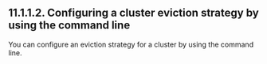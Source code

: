## 11.1.1.2. Configuring a cluster eviction strategy by using the command line

You can configure an eviction strategy for a cluster by using the command line.

